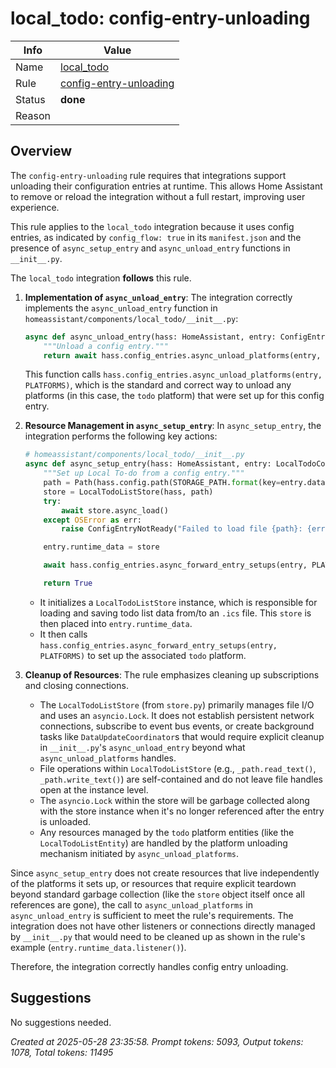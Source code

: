 # local_todo: config-entry-unloading

| Info   | Value                                                                    |
|--------|--------------------------------------------------------------------------|
| Name   | [local_todo](https://www.home-assistant.io/integrations/local_todo/) |
| Rule   | [config-entry-unloading](https://developers.home-assistant.io/docs/core/integration-quality-scale/rules/config-entry-unloading)                                                     |
| Status | **done**                                                                 |
| Reason |                                                                          |

## Overview

The `config-entry-unloading` rule requires that integrations support unloading their configuration entries at runtime. This allows Home Assistant to remove or reload the integration without a full restart, improving user experience.

This rule applies to the `local_todo` integration because it uses config entries, as indicated by `config_flow: true` in its `manifest.json` and the presence of `async_setup_entry` and `async_unload_entry` functions in `__init__.py`.

The `local_todo` integration **follows** this rule.

1.  **Implementation of `async_unload_entry`**:
    The integration correctly implements the `async_unload_entry` function in `homeassistant/components/local_todo/__init__.py`:
    ```python
    async def async_unload_entry(hass: HomeAssistant, entry: ConfigEntry) -> bool:
        """Unload a config entry."""
        return await hass.config_entries.async_unload_platforms(entry, PLATFORMS)
    ```
    This function calls `hass.config_entries.async_unload_platforms(entry, PLATFORMS)`, which is the standard and correct way to unload any platforms (in this case, the `todo` platform) that were set up for this config entry.

2.  **Resource Management in `async_setup_entry`**:
    In `async_setup_entry`, the integration performs the following key actions:
    ```python
    # homeassistant/components/local_todo/__init__.py
    async def async_setup_entry(hass: HomeAssistant, entry: LocalTodoConfigEntry) -> bool:
        """Set up Local To-do from a config entry."""
        path = Path(hass.config.path(STORAGE_PATH.format(key=entry.data[CONF_STORAGE_KEY])))
        store = LocalTodoListStore(hass, path)
        try:
            await store.async_load()
        except OSError as err:
            raise ConfigEntryNotReady("Failed to load file {path}: {err}") from err

        entry.runtime_data = store

        await hass.config_entries.async_forward_entry_setups(entry, PLATFORMS)

        return True
    ```
    -   It initializes a `LocalTodoListStore` instance, which is responsible for loading and saving todo list data from/to an `.ics` file. This `store` is then placed into `entry.runtime_data`.
    -   It then calls `hass.config_entries.async_forward_entry_setups(entry, PLATFORMS)` to set up the associated `todo` platform.

3.  **Cleanup of Resources**:
    The rule emphasizes cleaning up subscriptions and closing connections.
    -   The `LocalTodoListStore` (from `store.py`) primarily manages file I/O and uses an `asyncio.Lock`. It does not establish persistent network connections, subscribe to event bus events, or create background tasks like `DataUpdateCoordinator`s that would require explicit cleanup in `__init__.py`'s `async_unload_entry` beyond what `async_unload_platforms` handles.
    -   File operations within `LocalTodoListStore` (e.g., `_path.read_text()`, `_path.write_text()`) are self-contained and do not leave file handles open at the instance level.
    -   The `asyncio.Lock` within the store will be garbage collected along with the store instance when it's no longer referenced after the entry is unloaded.
    -   Any resources managed by the `todo` platform entities (like the `LocalTodoListEntity`) are handled by the platform unloading mechanism initiated by `async_unload_platforms`.

Since `async_setup_entry` does not create resources that live independently of the platforms it sets up, or resources that require explicit teardown beyond standard garbage collection (like the `store` object itself once all references are gone), the call to `async_unload_platforms` in `async_unload_entry` is sufficient to meet the rule's requirements. The integration does not have other listeners or connections directly managed by `__init__.py` that would need to be cleaned up as shown in the rule's example (`entry.runtime_data.listener()`).

Therefore, the integration correctly handles config entry unloading.

## Suggestions

No suggestions needed.

_Created at 2025-05-28 23:35:58. Prompt tokens: 5093, Output tokens: 1078, Total tokens: 11495_
